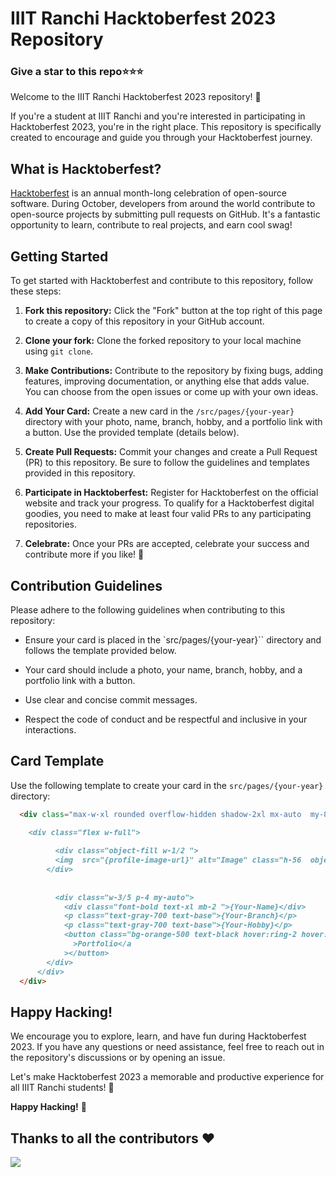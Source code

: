 # IIIT Ranchi Hacktoberfest 2023 Repository
###  Give a star to this repo⭐⭐⭐

Welcome to the IIIT Ranchi Hacktoberfest 2023 repository! 🚀

If you're a student at IIIT Ranchi and you're interested in participating in Hacktoberfest 2023, you're in the right place. This repository is specifically created to encourage and guide you through your Hacktoberfest journey.

## What is Hacktoberfest?

[Hacktoberfest](https://hacktoberfest.digitalocean.com/) is an annual month-long celebration of open-source software. During October, developers from around the world contribute to open-source projects by submitting pull requests on GitHub. It's a fantastic opportunity to learn, contribute to real projects, and earn cool swag!

## Getting Started

To get started with Hacktoberfest and contribute to this repository, follow these steps:

1. **Fork this repository:** Click the "Fork" button at the top right of this page to create a copy of this repository in your GitHub account.

2. **Clone your fork:** Clone the forked repository to your local machine using `git clone`.

3. **Make Contributions:** Contribute to the repository by fixing bugs, adding features, improving documentation, or anything else that adds value. You can choose from the open issues or come up with your own ideas.

4. **Add Your Card:** Create a new card in the `/src/pages/{your-year}` directory with your photo, name, branch, hobby, and a portfolio link with a button. Use the provided template (details below).

5. **Create Pull Requests:** Commit your changes and create a Pull Request (PR) to this repository. Be sure to follow the guidelines and templates provided in this repository.

6. **Participate in Hacktoberfest:** Register for Hacktoberfest on the official website and track your progress. To qualify for a Hacktoberfest digital goodies, you need to make at least four valid PRs to any participating repositories.

7. **Celebrate:** Once your PRs are accepted, celebrate your success and contribute more if you like! 🎉

## Contribution Guidelines

Please adhere to the following guidelines when contributing to this repository:

- Ensure your card is placed in the `src/pages/{your-year}`` directory and follows the template provided below.

- Your card should include a photo, your name, branch, hobby, and a portfolio link with a button.

- Use clear and concise commit messages.

- Respect the code of conduct and be respectful and inclusive in your interactions.

## Card Template

Use the following template to create your card in the `src/pages/{your-year}` directory:

```markdown
  <div class="max-w-xl rounded overflow-hidden shadow-2xl mx-auto  my-8 transform hover:scale-105 transition-transform duration-300 ">

    <div class="flex w-full">
        
          <div class="object-fill w-1/2 ">
          <img  src="{profile-image-url}" alt="Image" class="h-56  object-cover">
        </div>
      
         
          <div class="w-3/5 p-4 my-auto">
            <div class="font-bold text-xl mb-2 ">{Your-Name}</div>
            <p class="text-gray-700 text-base">{Your-Branch}</p>
            <p class="text-gray-700 text-base">{Your-Hobby}</p>
            <button class="bg-orange-500 text-black hover:ring-2 hover:ring-orange-500 py-2 px-4 rounded-full mt-6"> <a href="{your-portfolio-link}" target="_blank" class="font-medium"
              >Portfolio</a
            ></button>
        </div>
      </div>
  </div>    
```

## Happy Hacking!

We encourage you to explore, learn, and have fun during Hacktoberfest 2023. If you have any questions or need assistance, feel free to reach out in the repository's discussions or by opening an issue.

Let's make Hacktoberfest 2023 a memorable and productive experience for all IIIT Ranchi students! 🌟

**Happy Hacking!** 🚀

## Thanks to all the contributors ❤️

<img src="https://contrib.rocks/image?repo=aialok/open-source-IIIT-Ranchi"/>
